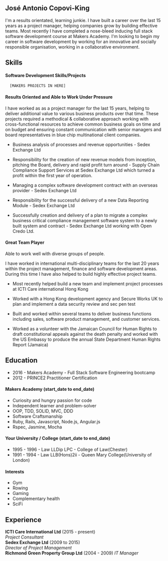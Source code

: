 ## José Antonio Copovi-King

I'm a results orientated, learning junkie. I have built a career over the last 15 years as a project manager, helping companies grow by building effective teams. Most recently I have completed a nose-bleed inducing full stack software development course at Makers Academy. I'm looking to begin my career in software development by working for an innovative and socially responsible organisation, working in a collaborative environment.


## Skills

#### Software Development Skills/Projects

      [MAKERS PROJECTS IN HERE]

#### Results Oriented and Able to Work Under Pressure

I have worked as as a project manager for the last 15 years, helping to deliver additional value to various business products over that time. These projects required a methodical & collaborative  approach working with cross-functional resources to achieve common business goals on time and on budget and ensuring constant communication with senior managers and board representatives in blue chip multinational client companies.

- Business analysis of processes and revenue opportunities - Sedex Exchange Ltd

- Responsibility for the creation of new revenue models from inception, pitching the Board, delivery and rapid profit turn around - Supply Chain Compliance Support Services at Sedex Exchange Ltd which turned a profit within the first year of operation.

- Managing a complex software development contract with an overseas provider - Sedex Exchange Ltd

- Responsibility for the successful delivery of a new Data Reporting Module - Sedex Exchange Ltd

- Successfully creation and delivery of a plan to migrate a complex business critical compliance management software system to a newly built system and contract - Sedex Exchange Ltd working with Open Credo Ltd.


#### Great Team Player

Able to work well with diverse groups of people.

I have worked in international multi-disciplinary teams for the last 20 years within the project management, finance and software development areas.  During this time I have also helped to build highly effective project teams.

- Most recently helped build a new team and implement project processes at ICTI Care international Hong Kong

- Worked with a Hong Kong development agency and Secure Works UK to plan and implement a data security review and sec pen test

- Built and worked within several teams to deliver business functions including sales, software product management, and customer services.

- Worked as a volunteer with the Jamaican Council for Human Rights to draft constitutional appeals against the death  penalty and worked with the US Embassy to produce the annual State Department Human Rights Report (Jamaica)


## Education

- 2016  - Makers Academy - Full Stack Software Engineering bootcamp
- 2012 - PRINCE2 Practitioner Certification

#### Makers Academy (start_date to end_date)

- Curiosity and hungry passion for code
- Independent learner and problem-solver
- OOP, TDD, SOLID, MVC, DDD
- Software Craftsmanship
- Ruby, Rails, Javascript, Node.js, Angular.js
- Rspec, Jasmine, Mocha

#### Your University / College (start_date to end_date)

- 1995 - 1996 - Law LLDip LPC - College of Law(Chester)
- 1991 - 1994 - Law LLB(Hons)2ii - Queen Mary College(University of London)

#### Interests
- Gym
- Rowing
- Gaming
- Complementary health
- SciFi

## Experience

**ICTI Care International Ltd** (2015 - present)    
*Project Consultant*  
**Sedex Exchange Ltd** (2009 to 2015)   
*Director of Project Management*  
**Richmond Green Property Group Ltd** (2004 - 2009)
*IT Manager*
